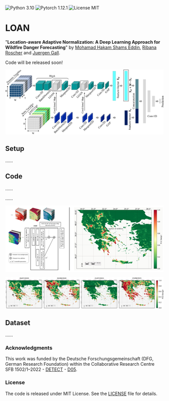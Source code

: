 ![Python 3.10](https://img.shields.io/badge/python-3.10-green.svg)
![Pytorch 1.12.1](https://img.shields.io/badge/pytorch-1.12.1-green.svg)
![License MIT](https://img.shields.io/badge/license-MIT-green.svg)

# LOAN
"**Location-aware Adaptive Normalization: A Deep Learning Approach for Wildfire Danger Forecasting**" by [Mohamad Hakam Shams Eddin](https://hakamshams.github.io/), [Ribana Roscher](http://rs.ipb.uni-bonn.de/people/prof-dr-ing-ribana-roscher/) and [Juergen Gall](http://pages.iai.uni-bonn.de/gall_juergen/).

Code will be released soon!

<!---
["**Location-aware Adaptive Normalization: A Deep Learning Approach for Wildfire Danger Forecasting**"](https://arxiv.org/abs/2212.08208) by [Mohamad Hakam Shams Eddin](https://hakamshams.github.io/), [Ribana Roscher](http://rs.ipb.uni-bonn.de/people/prof-dr-ing-ribana-roscher/) and [Juergen Gall](http://pages.iai.uni-bonn.de/gall_juergen/).
-->

<!--- ### [Arxiv](https://arxiv.org/abs/2212.08208) | -->

![Example Mapping](images/figure1.jpg "Mapped ground truth from Mesh to LiDAR")

## Setup

......

## Code

......

......

![Example d](images/figure2.png "Mapped ground truth from Mesh to LiDAR")

![Example d](images/figure3.jpg "Mapped ground truth from Mesh to LiDAR")

## Dataset

<!---You can download the training/testing samples for FireCube dataset from https://zenodo.org/record/6528394 (~250GB).-->

......

<!---
### Citation

```
@article{LOAN,
  title={Location-aware Adaptive Normalization: A Deep Learning Approach For Wildfire Danger Forecasting},
  author={Shams Eddin, Mohamad Hakam and Roscher, Ribana and Gall, Juergen},
  journal={arXiv preprint arXiv:2212.08208},
  year={2022}

```
-->
### Acknowledgments

This work was funded by the Deutsche Forschungsgemeinschaft (DFG, German Research Foundation) within the Collaborative Research Centre SFB 1502/1–2022 - [DETECT](https://sfb1502.de/) - [D05](https://sfb1502.de/projects/cluster-d/d05).

### License
The code is released under MIT License. See the [LICENSE](LICENSE) file for details.
